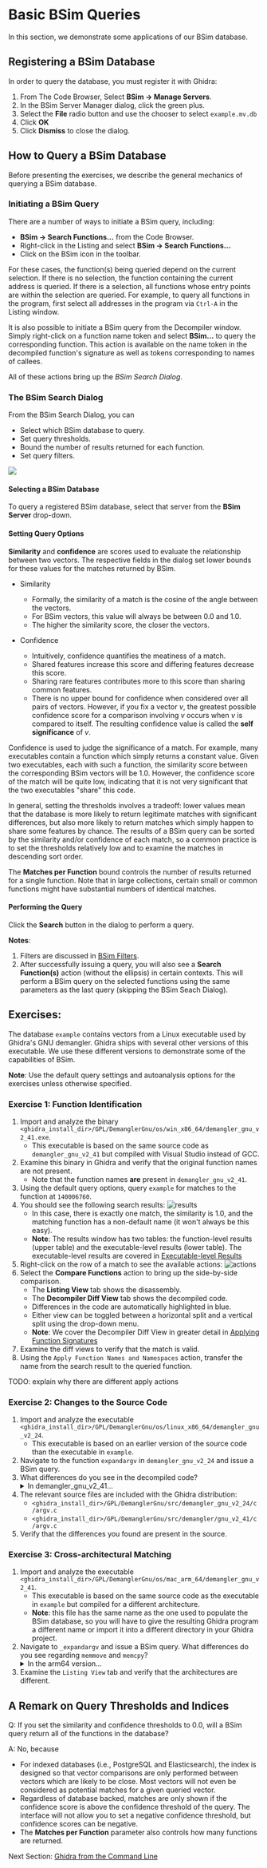 # Basic BSim Queries 

In this section, we demonstrate some applications of our BSim database.

## Registering a BSim Database

In order to query the database, you must register it with Ghidra: 

1. From The Code Browser, Select **BSim -> Manage Servers**.
1. In the BSim Server Manager dialog, click the green plus.
1. Select the **File** radio button and use the chooser to select ``example.mv.db``
1. Click **OK**
1. Click **Dismiss** to close the dialog.
 
## How to Query a BSim Database

Before presenting the exercises, we describe the general mechanics of querying a BSim database.

### Initiating a BSim Query

There are a number of ways to initiate a BSim query, including: 

- **BSim -> Search Functions...** from the Code Browser.
- Right-click in the Listing and select **BSim -> Search Functions...**
- Click on the BSim icon in the toolbar.

For these cases, the function(s) being queried depend on the current selection.
If there is no selection, the function containing the current address is queried.
If there is a selection, all functions whose entry points are within the selection are queried.
For example, to query all functions in the program, first select all addresses in the program via ``Ctrl-A`` in the Listing window.

It is also possible to initiate a BSim query from the Decompiler window. 
Simply right-click on a function name token and select **BSim...** to query the corresponding function.
This action is available on the name token in the decompiled function's signature as well as tokens corresponding to names of callees.

All of these actions bring up the *BSim Search Dialog*.
  
### The BSim Search Dialog

From the BSim Search Dialog, you can 

- Select which BSim database to query.
- Set query thresholds.
- Bound the number of results returned for each function.
- Set query filters.

![](./images/bsim_search_dialog.png)

#### Selecting a BSim Database

To query a registered BSim database, select that server from the **BSim Server** drop-down.
  
#### Setting Query Options

**Similarity** and **confidence** are scores used to evaluate the relationship between two vectors.
The respective fields in the dialog set lower bounds for these values for the matches returned by BSim.

- Similarity
    - Formally, the similarity of a match is the cosine of the angle between the vectors.
    - For BSim vectors, this value will always be between 0.0 and 1.0.  
    - The higher the similarity score, the closer the vectors.  
   
- Confidence
    - Intuitively, confidence quantifies the meatiness of a match.
    - Shared features increase this score and differing features decrease this score.
    - Sharing rare features contributes more to this score than sharing common features. 
    - There is no upper bound for confidence when considered over all pairs of vectors.
    However, if you fix a vector *v*, the greatest possible confidence score for a comparison involving *v* occurs when *v* is compared to itself.
    The resulting confidence value is called the **self significance** of *v*.
    
Confidence is used to judge the significance of a match.
For example, many executables contain a function which simply returns a constant value.
Given two executables, each with such a function, the similarity score between the corresponding BSim vectors will be 1.0. 
However, the confidence score of the match will be quite low, indicating that it is not very significant that the two executables "share" this code.

In general, setting the thresholds involves a tradeoff: lower values mean that the database is more likely to return legitimate matches with significant differences, but also more likely to return matches which simply happen to share some features by chance.
The results of a BSim query can be sorted by the similarity and/or confidence of each match, so a common practice is to set the thresholds relatively low and to examine the matches in descending sort order.

The **Matches per Function** bound controls the number of results returned for a single function.
Note that in large collections, certain small or common functions might have substantial numbers of identical matches.

#### Performing the Query    

Click the **Search** button in the dialog to perform a query.
    
**Notes**: 

1. Filters are discussed in [BSim Filters](BSimTutorial_Filters.md).
1. After successfully issuing a query, you will also see a **Search Function(s)** action (without the ellipsis) in certain contexts.
This will perform a BSim query on the selected functions using the same parameters as the last query (skipping the BSim Seach Dialog).

## Exercises:

The database `example` contains vectors from a Linux executable used by Ghidra's GNU demangler.
Ghidra ships with several other versions of this executable. 
We use these different versions to demonstrate some of the capabilities of BSim.

**Note**: Use the default query settings and autoanalysis options for the exercises unless otherwise specified.

### Exercise 1: Function Identification

1. Import and analyze the binary ``<ghidra_install_dir>/GPL/DemanglerGnu/os/win_x86_64/demangler_gnu_v2_41.exe``.  
    - This executable is based on the same source code as ``demangler_gnu_v2_41`` but compiled with Visual Studio instead of GCC.
1. Examine this binary in Ghidra and verify that the original function names are not present.
    - Note that the function names **are** present in ``demangler_gnu_v2_41``. 
1. Using the default query options, query `example` for matches to the function at ``140006760``. 
1. You should see the following search results:
    ![results](./images/basic_query.png)
    - In this case, there is exactly one match, the similarity is 1.0, and the matching function has a non-default name (it won't always be this easy).
    - **Note**: The results window has two tables: the function-level results (upper table) and the executable-level results (lower table). 
    The executable-level results are covered in [Executable-level Results](BSimTutorial_Exe_Results.md)
1. Right-click on the row of a match to see the available actions: 
    ![actions](./images/actions.png)
1. Select the **Compare Functions** action to bring up the side-by-side comparison.
    - The **Listing View** tab shows the disassembly.
    - The **Decompiler Diff View** tab shows the decompiled code.
    - Differences in the code are automatically highlighted in blue.
    - Either view can be toggled between a horizontal split and a vertical split using the drop-down menu.
    - **Note**: We cover the Decompiler Diff View in greater detail in [Applying Function Signatures](BSimTutorial_Applying_Function_Signatures.md)
1. Examine the diff views to verify that the match is valid.
1. Using the `Apply Function Names and Namespaces` action, transfer the name from the search result to the queried function.

TODO: explain why there are different apply actions

### Exercise 2: Changes to the Source Code

1. Import and analyze the executable ``<ghidra_install_dir>/GPL/DemanglerGnu/os/linux_x86_64/demangler_gnu_v2_24``.  
    - This executable is based on an earlier version of the source code than the executable in ``example``.
1. Navigate to the function ``expandargv`` in ``demangler_gnu_v2_24`` and issue a BSim query.
1. What differences do you see in the decompiled code?
    <details><summary>In demangler_gnu_v2_41...</summary> Answer: The call to dupargv is now in an if clause (and decompiler creates a related local variable) and there are two additional calls to free. </details>
1. The relevant source files are included with the Ghidra distribution:
    - ``<ghidra_install_dir>/GPL/DemanglerGnu/src/demangler_gnu_v2_24/c/argv.c``
    - ``<ghidra_install_dir>/GPL/DemanglerGnu/src/demangler/gnu_v2_41/c/argv.c``
1. Verify that the differences you found are present in the source.
 
### Exercise 3: Cross-architectural Matching

1. Import and analyze the executable 
``<ghidra_install_dir>/GPL/DemanglerGnu/os/mac_arm_64/demangler_gnu_v2_41``.  
    - This executable is based on the same source code as the executable in `example` but compiled for a different architecture.
    - **Note**: this file has the same name as the one used to populate the BSim database, so you will have to give the resulting Ghidra program a different name or import it into a different directory in your Ghidra project.
1. Navigate to ``_expandargv`` and issue a BSim query.  What differences do you see regarding ``memmove`` and ``memcpy``?
   <details><summary>In the arm64 version...</summary> Answer: In the arm64_version, the compiler replaced these functions with __memmove_chk and __memcpy_chk.  The __chk versions have an extra parameter related to preventing buffer overflows. Neither the names nor the bodies of callees are incorporated into BSim signatures, but the arguments of a call are, so this change partly explains why the BSim vectors are not identical.</details>
1. Examine the ``Listing View`` tab and verify that the architectures are different.


## A Remark on Query Thresholds and Indices
 
Q: If you set the similarity and confidence thresholds to 0.0, will a BSim query return all of the functions in the database?

A: No, because
- For indexed databases (i.e., PostgreSQL and Elasticsearch), the index is designed so that vector comparisons are only performed between vectors which are likely to be close. 
Most vectors will not even be considered as potential matches for a given queried vector.
- Regardless of database backed, matches are only shown if the confidence score is above the confidence threshold of the query.
The interface will not allow you to set a negative confidence threshold, but confidence scores can be negative. 
- The **Matches per Function** parameter also controls how many functions are returned.

Next Section: [Ghidra from the Command Line](BSimTutorial_Ghidra_Command_Line.md)

